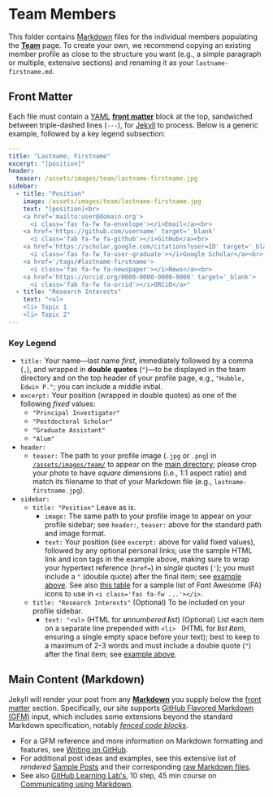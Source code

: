 # Team Members
This folder contains [Markdown](https://www.markdownguide.org/) files for the individual members populating the [**Team**](https://unlv-spfg.github.io/team/) page.
To create your own, we recommend copying an existing member profile as close to the structure you want (e.g., a simple paragraph or multiple, extensive sections) and renaming it as your `lastname-firstname.md`.


## Front Matter
Each file must contain a [YAML](https://yaml.org/) [**front matter**](https://jekyllrb.com/docs/front-matter/) block at the top, sandwiched between triple-dashed lines (`---`), for [Jekyll](https://jekyllrb.com/) to process.
Below is a generic example, followed by a key legend subsection:
```yaml
---
title: "Lastname, Firstname"
excerpt: "[position]"
header:
  teaser: /assets/images/team/lastname-firstname.jpg
sidebar:
  - title: "Position"
    image: /assets/images/team/lastname-firstname.jpg
    text: "[position]<br>
    <a href='mailto:user@domain.org'>
      <i class='fas fa-fw fa-envelope'></i>Email</a><br>
    <a href='https://github.com/username' target='_blank'
      <i class='fab fa-fw fa-github'></i>GitHub</a><br>
    <a href='https://scholar.google.com/citations?user=ID' target='_blank'>
      <i class='fas fa-fw fa-user-graduate'></i>Google Scholar</a><br>
    <a href='/tags/#lastname-firstname'>
      <i class='fas fa-fw fa-newspaper'></i>News</a><br>
    <a href='https://orcid.org/0000-0000-0000-0000' target='_blank'>
      <i class='fab fa-fw fa-orcid'></i>ORCiD</a>"
  - title: "Research Interests"
    text: "<ul>
    <li> Topic 1
    <li> Topic 2"
---
```
### Key Legend
- `title:` Your name—last name *first*, immediately followed by a comma (`,`), and wrapped in **double quotes** (`"`)—to be displayed in the team directory and on the top header of your profile page, e.g., `"Hubble, Edwin P."`; you can include a middle initial.
- `excerpt:` Your position (wrapped in double quotes) as one of the following _fixed_ values:
  - `"Principal Investigator"`
  - `"Postdoctoral Scholar"`
  - `"Graduate Assistant"`
  - `"Alum"`
- `header:`
  - `teaser:` The path to your profile image (`.jpg` or `.png`) in [`/assets/images/team/`](https://github.com/UNLV-SPFG/UNLV-SPFG.github.io/tree/dev/assets/images/team) to appear on the [main directory](https://unlv-spfg.github.io/team/); please crop your photo to have *square* dimensions (i.e., 1:1 aspect ratio) and match its filename to that of your Markdown file (e.g., `lastname-firstname.jpg`).
- `sidebar:`
  - `title: "Position"` Leave as is.
    - `image:` The same path to your profile image to appear on your profile sidebar; see `header:`, `teaser:` above for the standard path and image format.
    - `text:` Your position (see `excerpt:` above for valid fixed values), followed by any optional personal links; use the sample HTML link and icon tags in the example above, making sure to wrap your hypertext reference (`href=`) in *single* quotes (`'`); you must include a `"` (double quote) after the final item; see [example above](#Front-Matter).
    See also [this table](https://www.w3schools.com/icons/fontawesome_icons_webapp.asp) for a sample list of Font Awesome (FA) icons to use in `<i class='fas fa-fw ...'></i>`.
  - `title: "Research Interests"` (Optional) To be included on your profile sidebar.
    - `text: "<ul>` (HTML for _**u**nnumbered **l**ist_) (Optional) List each item on a separate line prepended with `<li> ` (HTML for _**l**ist **i**tem_, ensuring a single empty space before your text); best to keep to a maximum of 2-3 words and must include a double quote (`"`) after the final item; see [example above](#Front-Matter).


## Main Content (Markdown)
Jekyll will render your post from any [**Markdown**](https://www.markdownguide.org/) you supply below the [front matter](#Front-Matter) section.
Specifically, our site supports [GitHub Flavored Markdown (GFM)](https://github.github.com/gfm/) input, which includes some extensions beyond the standard Markdown specification, notably [_fenced code blocks_](https://github.github.com/gfm/#fenced-code-blocks).

- For a GFM reference and more information on Markdown formatting and features, see [Writing on GitHub](https://docs.github.com/en/github/writing-on-github).
- For additional post ideas and examples, see this extensive list of *rendered* [Sample Posts](https://mmistakes.github.io/minimal-mistakes/year-archive/) and their corresponding [raw Markdown files](https://github.com/mmistakes/minimal-mistakes/tree/gh-pages-3.1.6/_posts).
- See also [GitHub Learning Lab's](https://lab.github.com/), 10 step, 45 min course on [Communicating using Markdown](https://lab.github.com/githubtraining/communicating-using-markdown).
